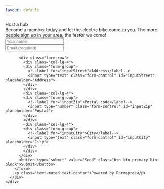 ```yaml
---
layout: default
---
```

<div class="jumbotron-fluid">
  <div class="container">
    <div class="row">
      <div class="col-md"></div>
      <div class="col-md">
        <div class="h1 text-right text-primary">Host a hub</div>
      </div>
    </div>
    <div class="row">
      <div class="col-md"></div>
      <div class="col-md">
        <div class="h6 text-right">
          Become a member today and let the electric bike come to you. The more people sign up in your area, the faster we come!
        </div>
      </div>
    </div>
    <div class="row">
      <div class="col-md"></div>
      <div class="col-md">
        <form action="https://formspree.io/andersdalen@gmail.com" method="POST">
          <div class="form-row">
            <div class="col-lg-6">
            <div class="form-group">
              <!--label for="inputName">Name</label-->
              <input type="text" class="form-control" id="inputNumber" name="name" placeholder="Your name">
            </div>
            </div>
            <div class="col-lg-6">
            <div class="form-group">
              <!--label for="validationInputEmail">Email</label-->
              <input type="email" class="form-control is-invalid" id="validationInputEmail" name="_replyto" placeholder="Email (required)" required>
            </div>
            </div>
          </div>

          <div class="form-row">
            <div class="col-lg-4">
            <div class="form-group">
              <!--label for="inputStreet">Address</label-->
              <input type="text" class="form-control" id="inputStreet" placeholder="Address">
            </div>
            </div>
            <div class="col-lg-4">
            <div class="form-group">
              <!--label for="inputZip">Postal code</label-->
              <input type="number" class="form-control" id="inputZip" placeholder="Postal">
            </div>
            </div>
            <div class="col-lg-4">
            <div class="form-group">
              <!--label for="inputCity">City</label-->
              <input type="text" class="form-control" id="inputCity" placeholder="City">
            </div>
            </div>
          </div>
          <button type="submit" value="Send" class="btn btn-primary btn-block">Submit</button>
        </form>
        <p class="text-muted text-center">Powered by Formspree</p>
      </div>
    </div>
  </div>
</div>
